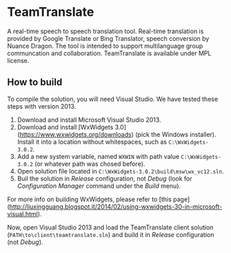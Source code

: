 TeamTranslate
========================
A real-time speech to speech translation tool. Real-time translation is provided by Google Translate or Bing Translator, speech conversion by Nuance Dragon.
The tool is intended to support multilanguage group communcation and collaboration. TeamTranslate is available under MPL license.

How to build
------------------------
To compile the solution, you will need Visual Studio. We have tested these steps with version 2013.

1. Download and install Microsoft Visual Studio 2013.
2. Download and install [WxWidgets 3.0] (https://www.wxwidgets.org/downloads) (pick the Windows installer). Install it into a location without whitespaces, such as `C:\WxWidgets-3.0.2`.
3. Add a new system variable, named `WXWIN` with path value `C:\WxWidgets-3.0.2` (or whatever path was chosed before).
4. Open solution file located in `C:\WxWidgets-3.0.2\build\msw\wx_vc12.sln`.
5. Buil the solution in _*Release*_ configuration, not _Debug_ (look for _*Configuration Manager*_ command under the _*Build*_ menu).

For more info on building WxWidgets, please refer to [this page] (http://liuxingguang.blogspot.it/2014/02/using-wxwidgets-30-in-microsoft-visual.html).

Now, open Visual Studio 2013 and load the TeamTranslate client solution (`PATH\to\client\teamtranslate.sln`) and build it in _Release_ configuration (not _Debug_).
